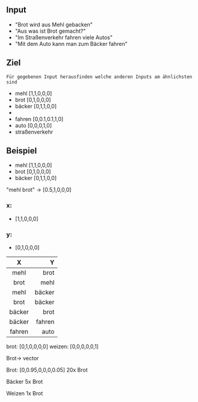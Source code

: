 ## Input
 - "Brot wird aus Mehl gebacken"
 - "Aus was ist Brot gemacht?"
 - "Im Straßenverkehr fahren viele Autos"
 - "Mit dem Auto kann man zum Bäcker fahren"

## Ziel

    Für gegebenen Input herausfinden welche anderen Inputs am ähnlichsten sind

 - mehl   [1,1,0,0,0]
 - brot   [0,1,0,0,0]
 - bäcker [0,1,1,0,0]
 - 
 - fahren [0,0.1,0.1,1,0]
 - auto   [0,0,0,1,0]
 - straßenverkehr

## Beispiel

 - mehl   [1,1,0,0,0]
 - brot   [0,1,0,0,0]
 - bäcker [0,1,1,0,0]

"mehl brot"
-> [0.5,1,0,0,0]

 ### x:

  - [1,1,0,0,0]

### y:

  - [0,1,0,0,0]

| X           | Y  |
|:-------------:| -----:|
|  mehl | brot |
| brot      |   mehl |
| mehl      |    bäcker |
| brot      |    bäcker |
| bäcker      |    brot |
| bäcker      |    fahren |
| fahren      |    auto |

brot: [0,1,0,0,0,0]
weizen: [0,0,0,0,0,1]

Brot-> vector

Brot: [0,0.95,0,0,0,0.05]
20x Brot


Bäcker
5x Brot

Weizen
1x Brot